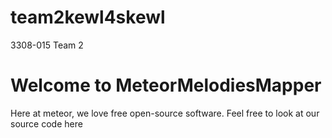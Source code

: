 # team2kewl4skewl
3308-015 Team 2 

# Welcome to MeteorMelodiesMapper
Here at meteor, we love free open-source software. Feel free to look at our source code here
